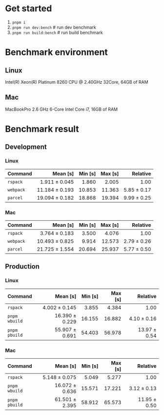 # Get started
1. `pnpm i`
2. `pnpm run dev:bench` # run dev benchmark
3. `pnpm run build:bench` # run build benchmark








<!---benchStart-->
# Benchmark environment

## Linux
Intel(R) Xeon(R) Platinum 8260 CPU @ 2.40GHz 32Core, 64GB of RAM
## Mac
MacBookPro 2.6 GHz 6-Core Intel Core i7, 16GB of RAM

# Benchmark result

## Development 

### Linux 
| Command | Mean [s] | Min [s] | Max [s] | Relative |
|:---|---:|---:|---:|---:|
| `rspack` | 1.911 ± 0.045 | 1.860 | 2.005 | 1.00 |
| `webpack` | 11.184 ± 0.193 | 10.853 | 11.363 | 5.85 ± 0.17 |
| `parcel` | 19.094 ± 0.182 | 18.868 | 19.394 | 9.99 ± 0.25 |


### Mac
| Command | Mean [s] | Min [s] | Max [s] | Relative |
|:---|---:|---:|---:|---:|
| `rspack` | 3.764 ± 0.183 | 3.500 | 4.076 | 1.00 |
| `webpack` | 10.493 ± 0.825 | 9.914 | 12.573 | 2.79 ± 0.26 |
| `parcel` | 21.725 ± 1.554 | 20.694 | 25.937 | 5.77 ± 0.50 |


## Production

### Linux 
| Command | Mean [s] | Min [s] | Max [s] | Relative |
|:---|---:|---:|---:|---:|
| `rspack` | 4.002 ± 0.145 | 3.855 | 4.384 | 1.00 |
| `pnpm wbuild` | 16.390 ± 0.229 | 16.155 | 16.882 | 4.10 ± 0.16 |
| `pnpm pbuild` | 55.907 ± 0.691 | 54.403 | 56.978 | 13.97 ± 0.54 |


### Mac
| Command | Mean [s] | Min [s] | Max [s] | Relative |
|:---|---:|---:|---:|---:|
| `rspack` | 5.148 ± 0.075 | 5.049 | 5.277 | 1.00 |
| `pnpm wbuild` | 16.072 ± 0.636 | 15.571 | 17.221 | 3.12 ± 0.13 |
| `pnpm pbuild` | 61.501 ± 2.395 | 58.912 | 65.573 | 11.95 ± 0.50 |

<!---benchEnd-->
	
	
	
	
	
	
	
	